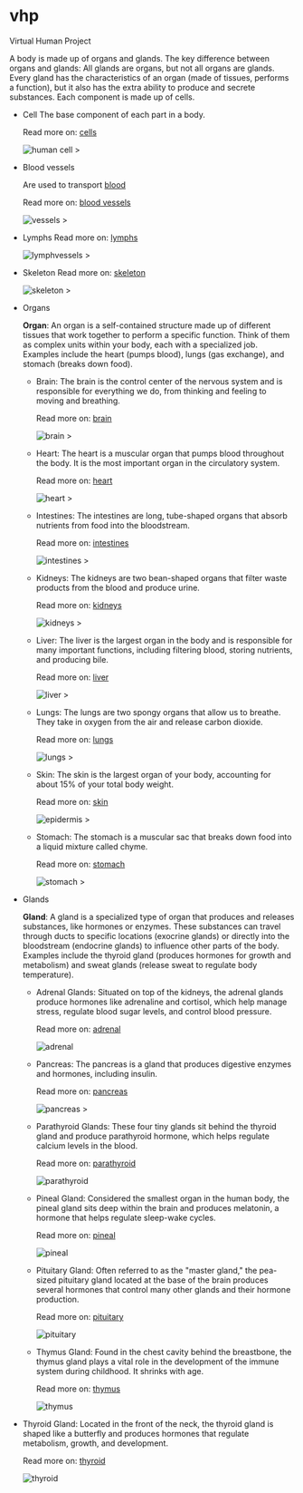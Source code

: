 # vhp
Virtual Human Project


A body is made up of organs and glands. The key difference between organs and glands: All glands are organs, but not all organs are glands.  Every gland has the characteristics of an organ (made of tissues, performs a function), but it also has the extra ability to produce and secrete substances.
Each component is made up of cells.

- Cell
  The base component of each part in a body.

  Read more on: [cells](doc/cell.md)

  ![human cell >](doc/images/humancell.jpeg "human cell")

- Blood vessels
 
  Are used to transport [blood](doc/blood.md)

  Read more on: [blood vessels](doc/bloodvessels.md) 

  ![vessels >](doc/images/artiries.jpeg "vessels")

- Lymphs
  Read more on: [lymphs](doc/lymphs.md)

  ![lymphvessels >](doc/images/lymphvessels.jpeg "lymphvessels")

- Skeleton
  Read more on: [skeleton](doc/skeleton.md)

  ![skeleton >](doc/images/skeleton.jpeg "skeleton")

- Organs

    **Organ**: An organ is a self-contained structure made up of different tissues that work together to perform a specific function.  Think of them as complex units within your body, each with a specialized job. Examples include the heart (pumps blood), lungs (gas exchange), and stomach (breaks down food).

  - Brain: The brain is the control center of the nervous system and is responsible for everything we do, from thinking and feeling to moving and breathing. 
    
    Read more on: [brain](doc/brain.md)

    ![brain >](doc/images/brain.jpeg "brain")

  - Heart: The heart is a muscular organ that pumps blood throughout the body. It is the most important organ in the circulatory system.
    
    Read more on: [heart](doc/heart.md)
  
    ![heart >](doc/images/heart.jpeg "heart")
   
  - Intestines: The intestines are long, tube-shaped organs that absorb nutrients from food into the bloodstream.

    Read more on: [intestines](doc/intestines.md)

    ![intestines >](doc/images/intestines.jpeg "intestines")

  - Kidneys: The kidneys are two bean-shaped organs that filter waste products from the blood and produce urine.

    Read more on: [kidneys](doc/kidneys.md)

    ![kidneys >](doc/images/kidneys.jpeg "kidneys")
  
  - Liver: The liver is the largest organ in the body and is responsible for many important functions, including filtering blood, storing nutrients, and producing bile.

    Read more on: [liver](doc/liver.md)
   
    ![liver >](doc/images/liver.jpeg "liver")
  
  - Lungs: The lungs are two spongy organs that allow us to breathe. They take in oxygen from the air and release carbon dioxide. 
   
    Read more on: [lungs](doc/lungs.md)
  
    ![lungs >](doc/images/lungs.jpeg "lungs")

  - Skin: The skin is the largest organ of your body, accounting for about 15% of your total body weight.

    Read more on: [skin](doc/skin.md)

    ![epidermis >](doc/images/epidermis.jpeg "epidermis")
  
  - Stomach: The stomach is a muscular sac that breaks down food into a liquid mixture called chyme. 

    Read more on: [stomach](doc/stomach.md)
  
    ![stomach >](doc/images/stomach.jpeg "stomach")

- Glands
  
  **Gland**: A gland is a specialized type of organ that produces and releases substances, like hormones or enzymes. These substances can travel through ducts to specific locations (exocrine glands) or directly into the bloodstream (endocrine glands) to influence other parts of the body. Examples include the thyroid gland (produces hormones for growth and metabolism) and sweat glands (release sweat to regulate body temperature).

  - Adrenal Glands: Situated on top of the kidneys, the adrenal glands produce hormones like adrenaline and cortisol, which help manage stress, regulate blood sugar levels, and control blood pressure.

    Read more on: [adrenal](doc/adrenal.md)

    ![adrenal](doc/images/adrenal.jpeg "adrenal") 

  - Pancreas: The pancreas is a gland that produces digestive enzymes and hormones, including insulin.

    Read more on: [pancreas](doc/pancreas.md)

    ![pancreas >](doc/images/pancreas.jpeg "pancreas")
  
  - Parathyroid Glands: These four tiny glands sit behind the thyroid gland and produce parathyroid hormone, which helps regulate calcium levels in the blood.

    Read more on: [parathyroid](doc/parathyroid.md)

    ![parathyroid](doc/images/parathyroid.jpeg "parathyroid")

  - Pineal Gland: Considered the smallest organ in the human body, the pineal gland sits deep within the brain and produces melatonin, a hormone that helps regulate sleep-wake cycles.

    Read more on: [pineal](doc/pineal.md)
  
    ![pineal](doc/images/pineal.jpeg "pineal")

  - Pituitary Gland: Often referred to as the "master gland," the pea-sized pituitary gland located at the base of the brain produces several hormones that control many other glands and their hormone production.
    
    Read more on: [pituitary](doc/pituitary.md)
    
    ![pituitary](doc/images/pituitary.jpeg "pituitary")
  
  - Thymus Gland: Found in the chest cavity behind the breastbone, the thymus gland plays a vital role in the development of the immune system during childhood. It shrinks with age.

    Read more on: [thymus](doc/thymus.md)
    
    ![thymus](doc/images/thymus.jpeg "thymus")  
 
- Thyroid Gland: Located in the front of the neck, the thyroid gland is shaped like a butterfly and produces hormones that regulate metabolism, growth, and development. 

    Read more on: [thyroid](doc/thyroid.md)
  
    ![thyroid](doc/images/thyroid.jpeg "thyroid")
